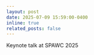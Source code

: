 ```yaml
---
layout: post
date: 2025-07-09 15:59:00-0400
inline: true
related_posts: false
---
```


Keynote talk at SPAWC 2025
